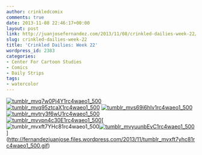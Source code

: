 ```yaml
---
author: crinkledcomix
comments: true
date: 2013-11-08 22:46:17+00:00
layout: post
link: http://juanjosefernandez.com/2013/11/08/crinkled-dailies-week-22/
slug: crinkled-dailies-week-22
title: 'Crinkled Dailies: Week 22'
wordpress_id: 2383
categories:
- Center For Cartoon Studies
- Comics
- Daily Strips
tags:
- watercolor
---
```


[![tumblr_mvq7w0Pj4Y1rc4waeo1_500](http://fernandezjuanjose.files.wordpress.com/2013/11/tumblr_mvq7w0pj4y1rc4waeo1_500.gif)](http://fernandezjuanjose.files.wordpress.com/2013/11/tumblr_mvq7w0pj4y1rc4waeo1_500.gif) [![tumblr_mvq95ztcaX1rc4waeo1_500](http://fernandezjuanjose.files.wordpress.com/2013/11/tumblr_mvq95ztcax1rc4waeo1_500.gif)](http://fernandezjuanjose.files.wordpress.com/2013/11/tumblr_mvq95ztcax1rc4waeo1_500.gif) [![tumblr_mvs69i6hIv1rc4waeo1_500](http://fernandezjuanjose.files.wordpress.com/2013/11/tumblr_mvs69i6hiv1rc4waeo1_500.gif)](http://fernandezjuanjose.files.wordpress.com/2013/11/tumblr_mvs69i6hiv1rc4waeo1_500.gif) [![tumblr_mvtry3f6wU1rc4waeo1_500](http://fernandezjuanjose.files.wordpress.com/2013/11/tumblr_mvtry3f6wu1rc4waeo1_500.gif)](http://fernandezjuanjose.files.wordpress.com/2013/11/tumblr_mvtry3f6wu1rc4waeo1_500.gif)  [![tumblr_mvvpn4c30E1rc4waeo1_500](http://fernandezjuanjose.files.wordpress.com/2013/11/tumblr_mvvpn4c30e1rc4waeo1_500.gif)](http://fernandezjuanjose.files.wordpress.com/2013/11/tumblr_mvvpn4c30e1rc4waeo1_500.gif)[![tumblr_mvxft7YHc81rc4waeo1_500](http://fernandezjuanjose.files.wordpress.com/2013/11/tumblr_mvxft7yhc81rc4waeo1_500.gif)[![tumblr_mvyuunbEvC1rc4waeo1_500](http://fernandezjuanjose.files.wordpress.com/2013/11/tumblr_mvyuunbevc1rc4waeo1_500.gif)](http://fernandezjuanjose.files.wordpress.com/2013/11/tumblr_mvyuunbevc1rc4waeo1_500.gif)](http://fernandezjuanjose.files.wordpress.com/2013/11/tumblr_mvxft7yhc81rc4waeo1_500.gif)
